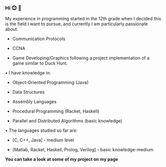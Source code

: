 ### Hi :blush: 👋
My experience in programming started in the 12th grade when I decided this is the field I want to pursue, and currently I am particularly passionate about:


* Communication Protocols

* CCNA 

* Game Developing/Graphics following a project implementation of a game similar to Duck Hunt.


• I have knowledge in: 


* Object-Oriented Programming (Java)


* Data Structures


* Assembly Languages


* Procedural Programming (Racket, Haskell)


* Parallel and Distributed Algorithms (basic knowledge)


• The languages studied so far are: 


- [C, C++, Java] - medium level

- [Matlab, Racket, Haskell, Prolog, Verilog] - basic knowledge-medium


**You can take a look at some of my project on my page**
